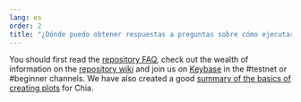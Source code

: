 ```yaml
---
lang: es
order: 2
title: "¿Dónde puedo obtener respuestas a preguntas sobre cómo ejecutar Chia?"
---
```


You should first read the [repository FAQ](https://github.com/Chia-Network/chia-blockchain/wiki/FAQ), check out the wealth of information on the [repository wiki](https://github.com/Chia-Network/chia-blockchain/wiki/) and  join us on [Keybase](https://keybase.io/team/chia_network.public) in the #testnet or #beginner channels. We have also created a good [summary of the basics of creating plots](https://www.chia.net/2021/02/22/plotting-basics.html) for Chia.

